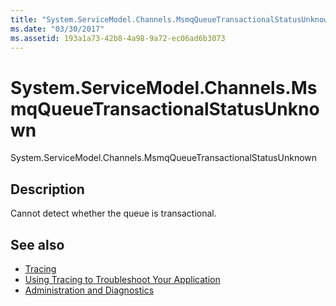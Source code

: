 ```yaml
---
title: "System.ServiceModel.Channels.MsmqQueueTransactionalStatusUnknown"
ms.date: "03/30/2017"
ms.assetid: 193a1a73-42b8-4a98-9a72-ec06ad6b3073
---
```

# System.ServiceModel.Channels.MsmqQueueTransactionalStatusUnknown
System.ServiceModel.Channels.MsmqQueueTransactionalStatusUnknown  
  
## Description  
 Cannot detect whether the queue is transactional.  
  
## See also

- [Tracing](index.md)
- [Using Tracing to Troubleshoot Your Application](using-tracing-to-troubleshoot-your-application.md)
- [Administration and Diagnostics](../index.md)
